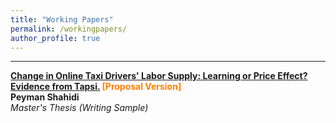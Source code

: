 ```yaml
---
title: "Working Papers"
permalink: /workingpapers/
author_profile: true
---
```


---

<b>[Change in Online Taxi Drivers' Labor Supply: Learning or Price Effect? Evidence from Tapsi.](https://peymanshahidi.github.io/workingpapers/tapsilearning) <font color="#FF7F00">[Proposal Version]</font> </b><br>
<b>Peyman Shahidi</b><br>
<i> Master's Thesis (Writing Sample) </i>
